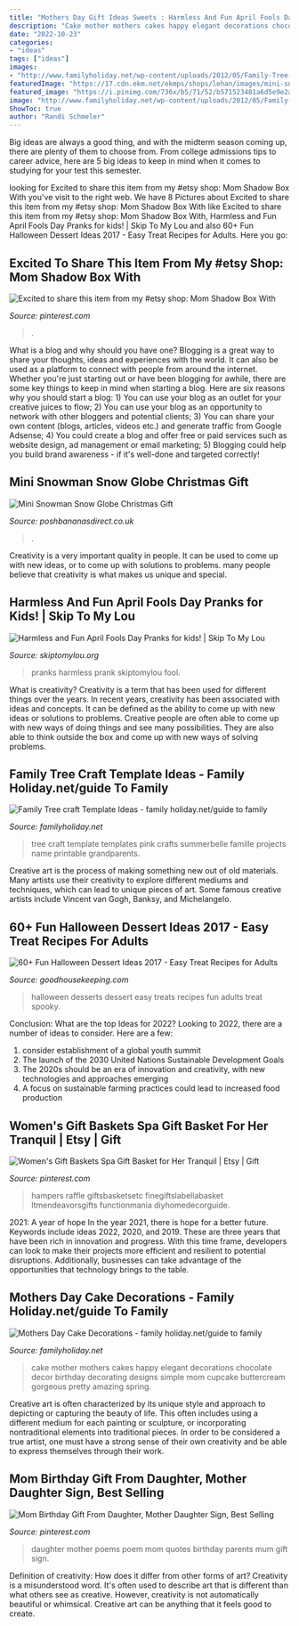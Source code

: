 ```yaml
---
title: "Mothers Day Gift Ideas Sweets : Harmless And Fun April Fools Day Pranks for Kids!"
description: "Cake mother mothers cakes happy elegant decorations chocolate decor birthday decorating designs simple mom cupcake buttercream gorgeous pretty amazing spring"
date: "2022-10-23"
categories:
- "ideas"
tags: ["ideas"]
images:
- "http://www.familyholiday.net/wp-content/uploads/2012/05/Family-Tree-craft-Template-Ideas_12.jpg"
featuredImage: "https://17.cdn.ekm.net/ekmps/shops/lehan/images/mini-snowman-snow-globe-christmas-gift-10189-p.jpg?v=AAF9B692-F13F-484B-A1E8-1D47FC1FDFFA"
featured_image: "https://i.pinimg.com/736x/b5/71/52/b571523481a6d5e9e2aa328edcacb194.jpg"
image: "http://www.familyholiday.net/wp-content/uploads/2012/05/Family-Tree-craft-Template-Ideas_12.jpg"
ShowToc: true
author: "Randi Schmeler"
---
```



Big ideas are always a good thing, and with the midterm season coming up, there are plenty of them to choose from. From college admissions tips to career advice, here are 5 big ideas to keep in mind when it comes to studying for your test this semester.

	

		
looking for Excited to share this item from my #etsy shop: Mom Shadow Box With you've visit to the right web. We have 8 Pictures about Excited to share this item from my #etsy shop: Mom Shadow Box With like Excited to share this item from my #etsy shop: Mom Shadow Box With, Harmless and Fun April Fools Day Pranks for kids! | Skip To My Lou and also 60+ Fun Halloween Dessert Ideas 2017 - Easy Treat Recipes for Adults. Here you go:
		
    
## Excited To Share This Item From My #etsy Shop: Mom Shadow Box With

<img loading=lazy src="https://i.pinimg.com/736x/0f/67/6a/0f676a02327537f2dfcce88ad011bbbc.jpg" onerror="this.onerror=null;this.src='https://tse2.mm.bing.net/th?id=OIP.FC7p2p-nsBfOaZZg_Q1hNgHaJ5&amp;pid=15.1';" alt="Excited to share this item from my #etsy shop: Mom Shadow Box With">

_Source: pinterest.com_

>. 

	

What is a blog and why should you have one?
Blogging is a great way to share your thoughts, ideas and experiences with the world. It can also be used as a platform to connect with people from around the internet. Whether you're just starting out or have been blogging for awhile, there are some key things to keep in mind when starting a blog. Here are six reasons why you should start a blog: 1) You can use your blog as an outlet for your creative juices to flow; 2) You can use your blog as an opportunity to network with other bloggers and potential clients; 3) You can share your own content (blogs, articles, videos etc.) and generate traffic from Google Adsense; 4) You could create a blog and offer free or paid services such as website design, ad management or email marketing; 5) Blogging could help you build brand awareness - if it's well-done and targeted correctly!

    
## Mini Snowman Snow Globe Christmas Gift

<img loading=lazy src="https://17.cdn.ekm.net/ekmps/shops/lehan/images/mini-snowman-snow-globe-christmas-gift-10189-p.jpg?v=AAF9B692-F13F-484B-A1E8-1D47FC1FDFFA" onerror="this.onerror=null;this.src='https://tse1.mm.bing.net/th?id=OIP.E1Bs7i83wLZNftOFFajWnQHaHa&amp;pid=15.1';" alt="Mini Snowman Snow Globe Christmas Gift">

_Source: poshbananasdirect.co.uk_

>. 

	

Creativity is a very important quality in people. It can be used to come up with new ideas, or to come up with solutions to problems. many people believe that creativity is what makes us unique and special.

    
## Harmless And Fun April Fools Day Pranks for Kids! | Skip To My Lou

<img loading=lazy src="http://www.skiptomylou.org/wp-content/uploads/2014/03/april-fools-for-kids-1.jpg" onerror="this.onerror=null;this.src='https://tse2.mm.bing.net/th?id=OIP.8OjxnwrztxjrcvCyooFV3wHaKl&amp;pid=15.1';" alt="Harmless and Fun April Fools Day Pranks for kids! | Skip To My Lou">

_Source: skiptomylou.org_

>pranks harmless prank skiptomylou fool. 

	

What is creativity?
Creativity is a term that has been used for different things over the years. In recent years, creativity has been associated with ideas and concepts. It can be defined as the ability to come up with new ideas or solutions to problems. Creative people are often able to come up with new ways of doing things and see many possibilities. They are also able to think outside the box and come up with new ways of solving problems.

    
## Family Tree Craft Template Ideas - Family Holiday.net/guide To Family

<img loading=lazy src="http://www.familyholiday.net/wp-content/uploads/2012/05/Family-Tree-craft-Template-Ideas_12.jpg" onerror="this.onerror=null;this.src='https://tse2.mm.bing.net/th?id=OIP.kj5DwKWHelMkIE0befYy_AHaJ4&amp;pid=15.1';" alt="Family Tree craft Template Ideas - family holiday.net/guide to family">

_Source: familyholiday.net_

>tree craft template templates pink crafts summerbelle famille projects name printable grandparents. 

	

Creative art is the process of making something new out of old materials. Many artists use their creativity to explore different mediums and techniques, which can lead to unique pieces of art. Some famous creative artists include Vincent van Gogh, Banksy, and Michelangelo.

    
## 60+ Fun Halloween Dessert Ideas 2017 - Easy Treat Recipes For Adults

<img loading=lazy src="http://ghk.h-cdn.co/assets/17/26/1498758106-wdy100114halloweenmummies-004.jpg" onerror="this.onerror=null;this.src='https://tse2.mm.bing.net/th?id=OIP.ZeEsBhJyN1WGOaNlJXML0gHaLG&amp;pid=15.1';" alt="60+ Fun Halloween Dessert Ideas 2017 - Easy Treat Recipes for Adults">

_Source: goodhousekeeping.com_

>halloween desserts dessert easy treats recipes fun adults treat spooky. 

	

Conclusion: What are the top Ideas for 2022?
Looking to 2022, there are a number of ideas to consider. Here are a few: 
1. consider establishment of a global youth summit 
2. The launch of the 2030 United Nations Sustainable Development Goals 
3. The 2020s should be an era of innovation and creativity, with new technologies and approaches emerging 
4. A focus on sustainable farming practices could lead to increased food production 

    
## Women&#039;s Gift Baskets Spa Gift Basket For Her Tranquil | Etsy | Gift

<img loading=lazy src="https://i.pinimg.com/736x/b5/71/52/b571523481a6d5e9e2aa328edcacb194.jpg" onerror="this.onerror=null;this.src='https://tse3.mm.bing.net/th?id=OIP.6yDxLBPP8zWn7FZMTolhjgHaHd&amp;pid=15.1';" alt="Women&#039;s Gift Baskets Spa Gift Basket for Her Tranquil | Etsy | Gift">

_Source: pinterest.com_

>hampers raffle giftsbasketsetc finegiftslabellabasket ltmendeavorsgifts functionmania diyhomedecorguide. 

	

2021: A year of hope
In the year 2021, there is hope for a better future. Keywords include ideas 2022, 2020, and 2019. These are three years that have been rich in innovation and progress. With this time frame, developers can look to make their projects more efficient and resilient to potential disruptions. Additionally, businesses can take advantage of the opportunities that technology brings to the table.

    
## Mothers Day Cake Decorations - Family Holiday.net/guide To Family

<img loading=lazy src="http://www.familyholiday.net/wp-content/uploads/2013/04/Mothers-Day-Cake-Decorations-_04.jpg" onerror="this.onerror=null;this.src='https://tse4.mm.bing.net/th?id=OIP.WqNAIGQdQQw8cFIwX0ViSQHaJ8&amp;pid=15.1';" alt="Mothers Day Cake Decorations - family holiday.net/guide to family">

_Source: familyholiday.net_

>cake mother mothers cakes happy elegant decorations chocolate decor birthday decorating designs simple mom cupcake buttercream gorgeous pretty amazing spring. 

	

Creative art is often characterized by its unique style and approach to depicting or capturing the beauty of life. This often includes using a different medium for each painting or sculpture, or incorporating nontraditional elements into traditional pieces. In order to be considered a true artist, one must have a strong sense of their own creativity and be able to express themselves through their work.

    
## Mom Birthday Gift From Daughter, Mother Daughter Sign, Best Selling

<img loading=lazy src="https://i.pinimg.com/736x/1c/40/20/1c40203b2c60b3d12126cfffb18dc092.jpg" onerror="this.onerror=null;this.src='https://tse4.mm.bing.net/th?id=OIP.JDHv-0lai5X7awxoDByWZwHaJ4&amp;pid=15.1';" alt="Mom Birthday Gift From Daughter, Mother Daughter Sign, Best Selling">

_Source: pinterest.com_

>daughter mother poems poem mom quotes birthday parents mum gift sign. 

	

Definition of creativity: How does it differ from other forms of art?
Creativity is a misunderstood word. It's often used to describe art that is different than what others see as creative. However, creativity is not automatically beautiful or whimsical. Creative art can be anything that it feels good to create.

